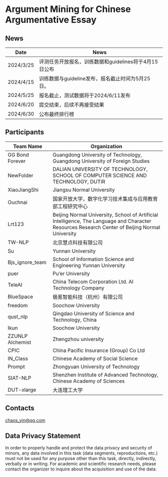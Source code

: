 # **Argument Mining for Chinese Argumentative Essay**

## News

| Date      | News                                                  |
| --------- | ----------------------------------------------------- |
| 2024/3/25 | 评测任务开放报名，训练数据和guidelines将于4月15日公布 |
| 2024/4/15 | 训练数据与guideline发布，报名截止时间为5月25日。      |
| 2024/5/25 | 报名截止，测试数据将于2024/6/11发布                   |
| 2024/6/20 | 提交结束，后续不再接受结果                            |
| 2024/6/30 | 公布最终排行榜                                        |

## Participants

| Team Name        | Organization                                                 |
| ---------------- | ------------------------------------------------------------ |
| GG Bond Forever  | Guangdong University of Technology, Guangdong University of Foreign Studies |
| NewFolder        | DALIAN UNIVERSITY OF TECHNOLOGY, SCHOOL OF COMPUTER SCIENCE AND TECHNOLOGY, DUTIR |
| XiaoJiangShi     | Jiangsu Normal University                                    |
| Ouchnai          | 国家开放大学，数字化学习技术集成与应用教育部工程研究中心     |
| Lrt123           | Beijing Normal University, School of Artificial Intelligence, The Language and Character Resources Research Center of Beijing Normal University |
| TW-NLP           | 北京慧点科技有限公司                                         |
| Su               | Yunnan University                                            |
| Bjs_ignore_team  | School of  Information Science and Engineering Yunnan University |
| puer             | Pu’er University                                             |
| TeleAI           | China  Telecom Corporation Ltd. AI Technology Company        |
| BlueSpace        | 极氪智能科技（杭州）有限公司                                 |
| freedom          | Soochow University                                           |
| qust_nlp         | Qingdao University of Science and Technology, China          |
| Ikun             | Soochow University                                           |
| ZZUNLP Alchemist | Zhengzhou university                                         |
| CPIC             | China Pacific Insurance (Group) Co Ltd                       |
| IN_Class         | Chinese  Academy of Social Science                           |
| Prompt           | Zhongyuan University of Technology                           |
| SIAT-NLP         | Shenzhen Institute of Advanced Technology, Chinese Academy of Sciences |
| DUT-xlarge       | 大连理工大学                                                 |

## **Contacts**

chaos_yin@qq.com

## Data Privacy Statement

In order to properly handle and protect the data privacy and security of minors, any data involved in this task (data segments, reproductions, etc.) must not be used for any purpose other than this task, directly, indirectly, verbally or in writing. For academic and scientific research needs, please contact the organizer to inquire about the acquisition and use of the data.
